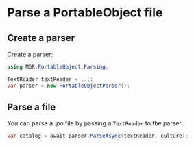 ﻿# Parse a PortableObject file

## Create a parser

Create a parser:

``` csharp
using MGR.PortableObject.Parsing;
```

``` csharp
TextReader textReader = ...:
var parser = new PortableObjectParser();
```

## Parse a file

You can parse a .po file by passing a `TextReader`
to the parser.

``` csharp
var catalog = await parser.ParseAsync(textReader, culture);
```
